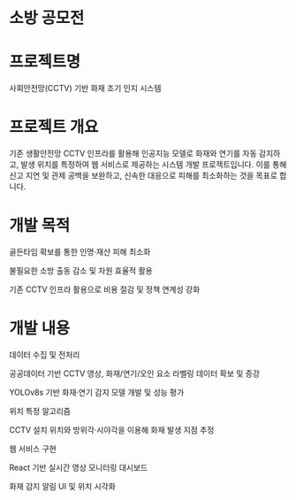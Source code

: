 # 소방 공모전

# 프로젝트명
사회안전망(CCTV) 기반 화재 조기 인지 시스템

# 프로젝트 개요
기존 생활안전망 CCTV 인프라를 활용해 인공지능 모델로 화재와 연기를 자동 감지하고, 발생 위치를 특정하여 웹 서비스로 제공하는 시스템 개발 프로젝트입니다. 이를 통해 신고 지연 및 관제 공백을 보완하고, 신속한 대응으로 피해를 최소화하는 것을 목표로 합니다.

# 개발 목적
골든타임 확보를 통한 인명·재산 피해 최소화

불필요한 소방 출동 감소 및 자원 효율적 활용

기존 CCTV 인프라 활용으로 비용 절감 및 정책 연계성 강화

# 개발 내용
데이터 수집 및 전처리

공공데이터 기반 CCTV 영상, 화재/연기/오인 요소 라벨링 데이터 확보 및 증강

YOLOv8s 기반 화재·연기 감지 모델 개발 및 성능 평가

위치 특정 알고리즘

CCTV 설치 위치와 방위각·시야각을 이용해 화재 발생 지점 추정

웹 서비스 구현

React 기반 실시간 영상 모니터링 대시보드

화재 감지 알림 UI 및 위치 시각화
